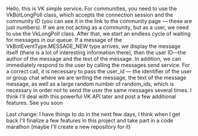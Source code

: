 Hello, this is VK simple service.
For communities, you need to use the VkBotLongPoll class, which accepts the connection session and the community ID (you can see it in the link to the community page — these are just numbers). 
If we are not acting as a community, but as a user, we need to use the VkLongPoll class. After that, we start an endless cycle of waiting for messages in our queue.
If a message of the VkBotEventType.MESSAGE_NEW type arrives, we display the message itself (there is a lot of interesting information there), then the user ID—the author of the message and the text of the message.
In addition, we can immediately respond to the user by calling the messages.send service.
For a correct call, it is necessary to pass the user_id — the identifier of the user or group chat where we are writing the message, the text of the message message, as well as a large random number of random_ids, which is necessary in order not to send the user the same messages several times.
I think I'll deal with this powerful VK API later and post a few additional features.
See you soon

Last change: I have things to do in the next few days, I think when I get back I'll finalize a few features in this project and take part in a code marathon (maybe I'll create a new repository for it)
